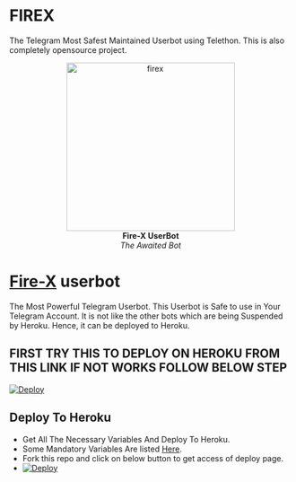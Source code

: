 # FIREX
The Telegram Most Safest Maintained Userbot using Telethon. This is also completely opensource project.
<p align="center">
   
   <a href="https://github.com/TeamEviral/Fire-X">
      <img src="https://telegra.ph/file/4fd8dcd5319be4e025022.jpg" alt="firex", height="300px",width="300px">
   </a>
   <br>
   <b>Fire-X UserBot</b><br>
   <i>The Awaited Bot</i>
</p>
 
   
# [Fire-X](https://t.me/FireXUserBot) userbot

The Most Powerful Telegram Userbot.
This Userbot is Safe to use in Your Telegram Account.
It is not like the other bots which are being Suspended by Heroku. Hence, it can be deployed to Heroku.


## FIRST TRY THIS TO DEPLOY ON HEROKU  FROM THIS LINK  IF NOT WORKS FOLLOW BELOW STEP
[![Deploy](https://www.herokucdn.com/deploy/button.svg)](https://heroku.com/deploy?template=https://github.com/Deaduser4127/FIREX)

## Deploy To Heroku
- Get All The Necessary Variables And Deploy To Heroku.
- Some Mandatory Variables Are listed [Here](#Variables).
- Fork this repo and click on below button to get access of deploy page.
- [![Deploy](https://www.herokucdn.com/deploy/button.svg)](https://heroku.com/deploy)
